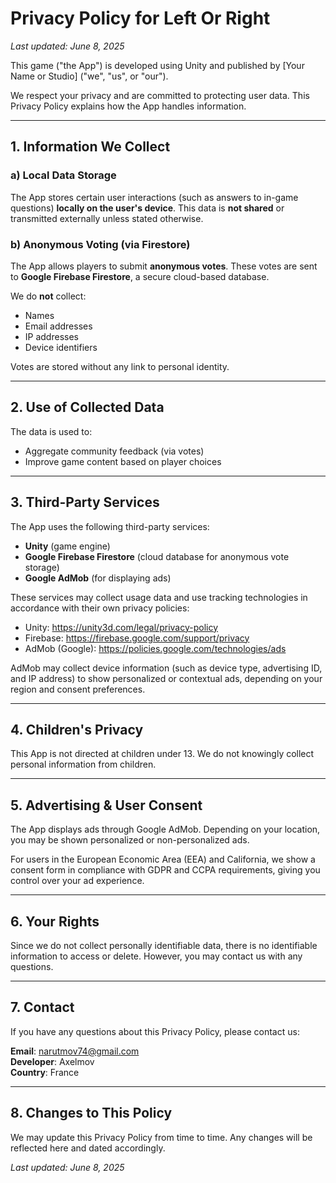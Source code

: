 # Privacy Policy for Left Or Right

_Last updated: June 8, 2025_

This game ("the App") is developed using Unity and published by [Your Name or Studio] ("we", "us", or "our").

We respect your privacy and are committed to protecting user data. This Privacy Policy explains how the App handles information.

---

## 1. Information We Collect

### a) Local Data Storage
The App stores certain user interactions (such as answers to in-game questions) **locally on the user's device**. This data is **not shared** or transmitted externally unless stated otherwise.

### b) Anonymous Voting (via Firestore)
The App allows players to submit **anonymous votes**. These votes are sent to **Google Firebase Firestore**, a secure cloud-based database.

We do **not** collect:
- Names
- Email addresses
- IP addresses
- Device identifiers

Votes are stored without any link to personal identity.

---

## 2. Use of Collected Data

The data is used to:
- Aggregate community feedback (via votes)
- Improve game content based on player choices

---

## 3. Third-Party Services

The App uses the following third-party services:

- **Unity** (game engine)
- **Google Firebase Firestore** (cloud database for anonymous vote storage)
- **Google AdMob** (for displaying ads)

These services may collect usage data and use tracking technologies in accordance with their own privacy policies:

- Unity: https://unity3d.com/legal/privacy-policy  
- Firebase: https://firebase.google.com/support/privacy  
- AdMob (Google): https://policies.google.com/technologies/ads

AdMob may collect device information (such as device type, advertising ID, and IP address) to show personalized or contextual ads, depending on your region and consent preferences.

---

## 4. Children's Privacy

This App is not directed at children under 13. We do not knowingly collect personal information from children.

---

## 5. Advertising & User Consent

The App displays ads through Google AdMob. Depending on your location, you may be shown personalized or non-personalized ads.

For users in the European Economic Area (EEA) and California, we show a consent form in compliance with GDPR and CCPA requirements, giving you control over your ad experience.

---

## 6. Your Rights

Since we do not collect personally identifiable data, there is no identifiable information to access or delete. However, you may contact us with any questions.

---

## 7. Contact

If you have any questions about this Privacy Policy, please contact us:

**Email**: narutmov74@gmail.com  
**Developer**: Axelmov  
**Country**: France

---

## 8. Changes to This Policy

We may update this Privacy Policy from time to time. Any changes will be reflected here and dated accordingly.

_Last updated: June 8, 2025_
